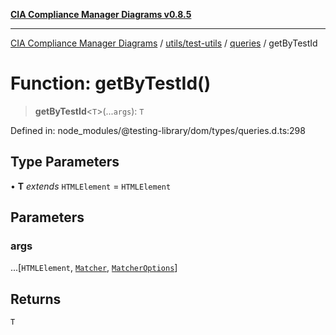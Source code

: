 [**CIA Compliance Manager Diagrams v0.8.5**](../../../../../README.md)

***

[CIA Compliance Manager Diagrams](../../../../../modules.md) / [utils/test-utils](../../../README.md) / [queries](../README.md) / getByTestId

# Function: getByTestId()

> **getByTestId**\<`T`\>(...`args`): `T`

Defined in: node\_modules/@testing-library/dom/types/queries.d.ts:298

## Type Parameters

• **T** *extends* `HTMLElement` = `HTMLElement`

## Parameters

### args

...\[`HTMLElement`, [`Matcher`](../../../type-aliases/Matcher.md), [`MatcherOptions`](../../../interfaces/MatcherOptions.md)\]

## Returns

`T`

